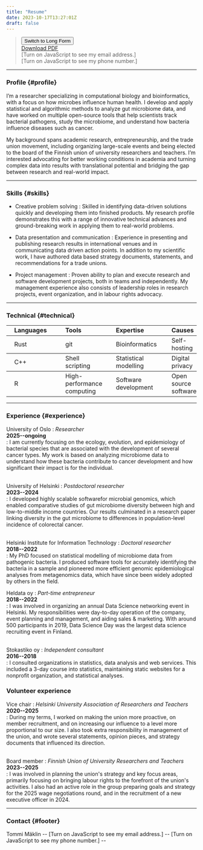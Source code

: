 ```yaml
---
title: "Resume"
date: 2023-10-17T13:27:01Z
draft: false
---
```

> <button type="button" name="cv-switcher" onclick="location.href='/academic-cv'">Switch to Long Form</button>
> &ZeroWidthSpace;  
> &ZeroWidthSpace;[Download PDF](/documents/resume_tommi_maklin.pdf)  
> &ZeroWidthSpace;<script src="/js/contact_me.js"></script><noscript>[Turn on JavaScript to see my email address.]</noscript>  
> &ZeroWidthSpace;<script src="/js/call_me.js"></script><noscript>[Turn on JavaScript to see my phone number.]</noscript>  

------

### Profile {#profile}
I’m a researcher specializing in computational biology and bioinformatics, with
a focus on how microbes influence human health. I develop and apply statistical
and algorithmic methods to analyze gut microbiome data, and have worked on
multiple open-source tools that help scientists track bacterial pathogens, study
the microbiome, and understand how bacteria influence diseases such as cancer.

My background spans academic research, entrepreneurship, and the trade union
movement, including organizing large-scale events and being elected to the board
of the Finnish union of university researchers and teachers. I’m interested
advocating for better working conditions in academia and turning complex data
into results with translational potential and bridging the gap between research
and real-world impact.

------

### Skills {#skills}
* Creative problem solving
  : Skilled in identifying data-driven solutions quickly and developing them
    into finished products. My research profile demonstrates this with a range
    of innovative technical advances and ground-breaking work in applying them
    to real-world problems.

* Data presentation and communication
  : Experience in presenting and publishing research results in international
    venues and in communicating data driven action points. In addition to my
    scientific work, I have authored data based strategy documents, statements,
    and recommendations for a trade unions.

* Project management
  : Proven ability to plan and execute research and software development
    projects, both in teams and independently. My management experience also
    consists of leadership roles in research projects, event organization, and
    in labour rights advocacy.

-------

### Technical {#technical}
<table class="tg">
<tbody>
  <tr>
    <td class="tg-0lax"><b>&nbsp;&nbsp;&nbsp;Languages&nbsp;&nbsp;&nbsp;</b></td>
    <td class="tg-0lax"><b>&nbsp;</b></td>
    <td class="tg-0lax"><b>Tools</b></td>
    <td class="tg-0lax"><b>&nbsp;</b></td>
    <td class="tg-0lax"><b>Expertise</b></td>
    <td class="tg-0lax"><b>&nbsp;</b></td>
    <td class="tg-0lax"><b>Causes</b></td>
  </tr>
</tbody>
<tbody>
  <tr>
    <td class="tg-0lax">&nbsp;&nbsp;&nbsp;Rust</td>
    <td class="tg-0lax"><b>&nbsp;</b></td>
    <td class="tg-0lax">git</td>
    <td class="tg-0lax"><b>&nbsp;</b></td>
    <td class="tg-0lax">Bioinformatics</td>
    <td class="tg-0lax"><b>&nbsp;</b></td>
    <td class="tg-0lax">Self-hosting</td>
  </tr>
</tbody>
<tbody>
  <tr>
    <td class="tg-0lax">&nbsp;&nbsp;&nbsp;C++</td>
    <td class="tg-0lax"><b>&nbsp;</b></td>
    <td class="tg-0lax">Shell scripting</td>
    <td class="tg-0lax"><b>&nbsp;</b></td>
    <td class="tg-0lax">Statistical modelling</td>
    <td class="tg-0lax"><b>&nbsp;</b></td>
    <td class="tg-0lax">Digital privacy</td>
  </tr>
</tbody>
<tbody>
  <tr>
    <td class="tg-0lax">&nbsp;&nbsp;&nbsp;R</td>
    <td class="tg-0lax"><b>&nbsp;</b></td>
    <td class="tg-0lax">High-performance computing&nbsp;&nbsp;&nbsp;</td>
    <td class="tg-0lax"><b>&nbsp;</b></td>
    <td class="tg-0lax">Software development&nbsp;&nbsp;&nbsp;</td>
    <td class="tg-0lax"><b>&nbsp;</b></td>
    <td class="tg-0lax">Open source software</td>
  </tr>
</tbody>
</table>

------

### Experience {#experience}

University of Oslo
: *Researcher*  
  __2025--ongoing__  
: I am currently focusing on the ecology, evolution, and epidemiology of
bacterial species that are associated with the development of several cancer
types. My work is based on analyzing microbiome data to understand how these
bacteria contribute to cancer development and how significant their impact is
for the individual. <br><br>

University of Helsinki
: *Postdoctoral researcher*  
  __2023--2024__  
: I developed highly scalable softwarefor microbial genomics, which enabled
comparative studies of gut microbiome diversity between high and low-to-middle
income countries. Our results culminated in a research paper linking diversity
in the gut microbiome to differences in population-level incidence of colorectal
cancer. <br><br>

Helsinki Institute for Information Technology
: *Doctoral researcher*  
  __2018--2022__  
: My PhD focused on statistical modelling of microbiome data from pathogenic
bacteria. I produced software tools for accurately identifying the bacteria in a
sample and pioneered more efficient genomic epidemiological analyses from
metagenomics data, which have since been widely adopted by others in the field.

Heldata oy
: *Part-time entrepreneur*  
  __2018--2022__  
: I was involved in organizing an annual Data Science networking event in
Helsinki. My responsibilities were day-to-day operation of the company, event
planning and management, and aiding sales & marketing. With around 500
participants in 2019, Data Science Day was the largest data
science recruiting event in Finland. <br><br>

Stokastiko oy
: *Independent consultant*  
  __2016--2018__  
: I consulted organizations in statistics, data analysis and web services. This
  included a 3-day course into statistics, maintaining static websites for a
  nonprofit organization, and statistical analyses.

### Volunteer experience
Vice chair
: *Helsinki University Association of Researchers and Teachers*  
 __2020--2025__  
: During my terms, I worked on making the union more proactive, on member
recruitment, and on increasing our influence to a level more proportional to our
size. I also took extra responsibility in management of the union, and wrote several
statements, opinion pieces, and strategy documents that influenced its
direction. <br> <br>

Board member
: *Finnish Union of University Researchers and Teachers*  
 __2023--2025__  
: I was involved in planning the union's strategy and key focus areas, primarily
focusing on bringing labour rights to the forefront of the union's activities. I
also had an active role in the group preparing goals and strategy for
the 2025 wage negotiations round, and in the recruitment of a new
executive officer in 2024.

-----

### Contact {#footer}
Tommi M&auml;klin -- <script src="/js/contact_me.js"></script><noscript>[Turn on JavaScript to see my email address.]</noscript> -- <script src="/js/call_me.js"></script><noscript>[Turn on JavaScript to see my phone number.]</noscript> -- [<i class="fab fa-linkedin-in fa-1x text-muted"></i>](https://linkedin.com/in/tmaklin)

